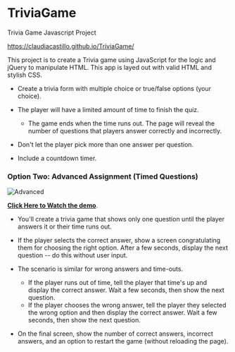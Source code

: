 # TriviaGame

Trivia Game Javascript Project

https://claudiacastillo.github.io/TriviaGame/

This project is to create a Trivia game using JavaScript for the logic and jQuery to manipulate HTML. This app is layed out with valid HTML and stylish CSS.

* Create a trivia form with multiple choice or true/false options (your choice).

* The player will have a limited amount of time to finish the quiz. 

  * The game ends when the time runs out. The page will reveal the number of questions that players answer correctly and incorrectly.

* Don't let the player pick more than one answer per question.

* Include a countdown timer.

### Option Two: Advanced Assignment (Timed Questions)

![Advanced](Images/2-advanced.jpg)

**[Click Here to Watch the demo](advanced-trivia-demo.mov)**.

* You'll create a trivia game that shows only one question until the player answers it or their time runs out.

* If the player selects the correct answer, show a screen congratulating them for choosing the right option. After a few seconds, display the next question -- do this without user input.

* The scenario is similar for wrong answers and time-outs.

  * If the player runs out of time, tell the player that time's up and display the correct answer. Wait a few seconds, then show the next question.
  * If the player chooses the wrong answer, tell the player they selected the wrong option and then display the correct answer. Wait a few seconds, then show the next question.

* On the final screen, show the number of correct answers, incorrect answers, and an option to restart the game (without reloading the page).


